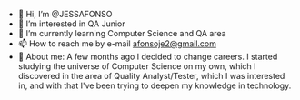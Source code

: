 - 👋 Hi, I’m @JESSAFONSO
- 👀 I’m interested in QA Junior
- 🌱 I’m currently learning Computer Science and QA area
- 📫 How to reach me by e-mail afonsoje2@gmail.com
- 💞️ About me:
A few months ago I decided to change careers.
I started studying the universe of Computer Science on my own, which I discovered in the area of Quality Analyst/Tester, which I was interested in, and with that I've been trying to deepen my knowledge in technology.
